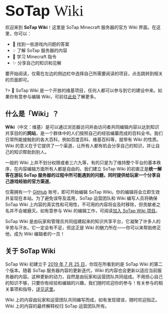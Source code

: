 <span id="main-title" style="font-size: 3rem">
<span style="font-family: Poppins, sans-serif; font-weight: 700">SoTap</span> <span style="font-family: Georgia, serif; font-weight: 500">Wiki</span>
</span>

<script>
if (location.protocol !== "https:") {
   document.getElementById("main-title").after(new DOMParser().parseFromString("<p class='outlined' style='display: block; text-align: center;'>\nOops，你似乎没有通过安全的网络连接访问 SoTap Wiki。<strong>我们强烈建议你切换到<a href='https://" + location.href.substr(7) /* 7 means 'http://' */ + "'>安全链接</a>。</strong></p>", "text/html").querySelector("p"));
}
</script>

欢迎来到 **SoTap Wiki**！这里是 SoTap Minecraft 服务器的官方 Wiki 界面。在这里，你可以：

- 🤔 找到一些游戏内问题的答案
- 💡 了解 SoTap 服务器的内容
- 📖 学习 Minecraft 指令
- ✨ 分享自己的知识和见解

要开始阅读，仅需在左边的侧边栏中选择自己所需要阅读的项目，点击跳转到相关的页面即可。

?> 🌈 SoTap Wiki 是一个开放的维基项目，任何人都可以参与到它的建设中来。如果你有意参与编辑 Wiki，可前往[此处](/join-wiki.md)了解更多。

## 什么是「Wiki」？

**Wiki**（中文：维基）是可以通过浏览器访问并由访问者共同编辑内容以达到知识共享目的的**网站**，是一个群体中的人们按照自己的经验编纂而成的百科全书。我们日常所能接触到的各大百科，例如百度百科、维基百科等，就带有 Wiki 的性质。Wiki 的意义在于它提供了一个渠道，让所有人都有机会分享自己的知识，并让自己的知识帮助到别人。

一般的 Wiki 上并不划分权限或者三六九等，有的只是为了维持整个平台的基本秩序，在内容编辑方面所有人都是自由的。我们建立 SoTap Wiki 的初衷正是**统一解答在游玩 SoTap 服务器的过程中所可能遇到的问题，同时提供给玩家一个分享自己游戏经验的官方渠道**。

仅需拥有一个 [GitHub](https://github.com) 账号，即可开始编辑 SoTap Wiki。你的编辑将会立即生效并呈现在本站。为了避免误导及滥用，SoTap 运营团队和 Wiki 编写人员将确保 SoTap Wiki 上内容的真实性和可用性，不可用的内容将会及时移除，但贡献者之名并不会被磨灭。如有意参与 Wiki 的编辑工作，可阅读[加入 SoTap Wiki 项目](/join-wiki.md)。

SoTap Wiki 是由玩家和管理员共同组建起来的知识共享平台，它凝聚了许多人的辛劳与汗水。它一定会有不足，但这正是 Wiki 的魅力所在——你可以来帮助修正他，成为 Wiki 编辑者的一员！

## 关于 SoTap Wiki

SoTap Wiki 初建立于 [2019 年 7 月 25 日](https://github.com/sotapmc/SotapWiki/commit/fd151ec575e73b35214ff57dcc6478715cbe432c)，你现在所看到的是 SoTap Wiki 的第二个版本。随着 SoTap 服务器内容的更新迭代，Wiki 的内容也会更新以适应当前服务器的内容。这种更新的动力，自然是由玩家和运营团队共同组成。不用担心自己的知识不够，只要你有经验和编辑的兴趣，我们随时欢迎你的参与！有关参与的相关事项和指导，[详见这里](/join-wiki.md)。

Wiki 上的内容由玩家和运营团队共同编写而成，如有发现错误，随时欢迎指正。Wiki 上的内容的最终解释权归 SoTap 运营团队所有。